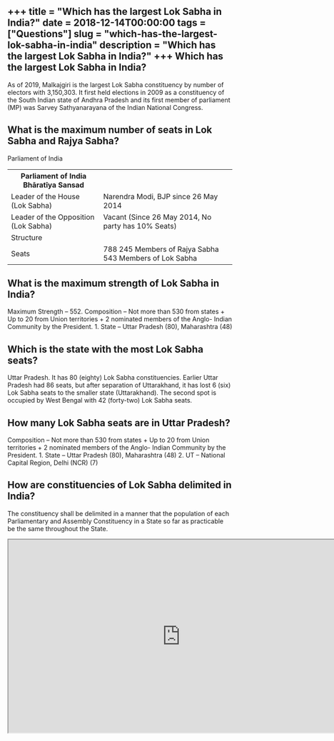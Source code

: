 +++
title = "Which has the largest Lok Sabha in India?"
date = 2018-12-14T00:00:00
tags = ["Questions"]
slug = "which-has-the-largest-lok-sabha-in-india"
description = "Which has the largest Lok Sabha in India?"
+++
Which has the largest Lok Sabha in India?
-----------------------------------------

As of 2019, Malkajgiri is the largest Lok Sabha constituency by number of electors with 3,150,303. It first held elections in 2009 as a constituency of the South Indian state of Andhra Pradesh and its first member of parliament (MP) was Sarvey Sathyanarayana of the Indian National Congress.

What is the maximum number of seats in Lok Sabha and Rajya Sabha?
-----------------------------------------------------------------

Parliament of India

<table><tr><th>Parliament of India Bhāratīya Sansad</th></tr><tr><td>Leader of the House (Lok Sabha)</td><td>Narendra Modi, BJP since 26 May 2014</td></tr><tr><td>Leader of the Opposition (Lok Sabha)</td><td>Vacant (Since 26 May 2014, No party has 10% Seats)</td></tr><tr><td>Structure</td></tr><tr><td>Seats</td><td>788 245 Members of Rajya Sabha 543 Members of Lok Sabha</td></tr></table>

What is the maximum strength of Lok Sabha in India?
---------------------------------------------------

Maximum Strength – 552. Composition – Not more than 530 from states + Up to 20 from Union territories + 2 nominated members of the Anglo- Indian Community by the President. 1. State – Uttar Pradesh (80), Maharashtra (48)

Which is the state with the most Lok Sabha seats?
-------------------------------------------------

Uttar Pradesh. It has 80 (eighty) Lok Sabha constituencies. Earlier Uttar Pradesh had 86 seats, but after separation of Uttarakhand, it has lost 6 (six) Lok Sabha seats to the smaller state (Uttarakhand). The second spot is occupied by West Bengal with 42 (forty-two) Lok Sabha seats.

How many Lok Sabha seats are in Uttar Pradesh?
----------------------------------------------

Composition – Not more than 530 from states + Up to 20 from Union territories + 2 nominated members of the Anglo- Indian Community by the President. 1. State – Uttar Pradesh (80), Maharashtra (48) 2. UT – National Capital Region, Delhi (NCR) (7)

How are constituencies of Lok Sabha delimited in India?
-------------------------------------------------------

The constituency shall be delimited in a manner that the population of each Parliamentary and Assembly Constituency in a State so far as practicable be the same throughout the State.

<iframe allow="accelerometer; autoplay; clipboard-write; encrypted-media; gyroscope; picture-in-picture" allowfullscreen="" class="__youtube_prefs__  epyt-is-override  no-lazyload" data-no-lazy="1" data-origheight="433" data-origwidth="770" data-skipgform_ajax_framebjll="" height="433" id="_ytid_38954" loading="lazy" src="https://www.youtube.com/embed/rCojdGhNVOM?enablejsapi=1&autoplay=0&cc_load_policy=0&cc_lang_pref=&iv_load_policy=1&loop=0&modestbranding=0&rel=1&fs=1&playsinline=0&autohide=2&theme=dark&color=red&controls=1&" title="YouTube player" width="770"></iframe>